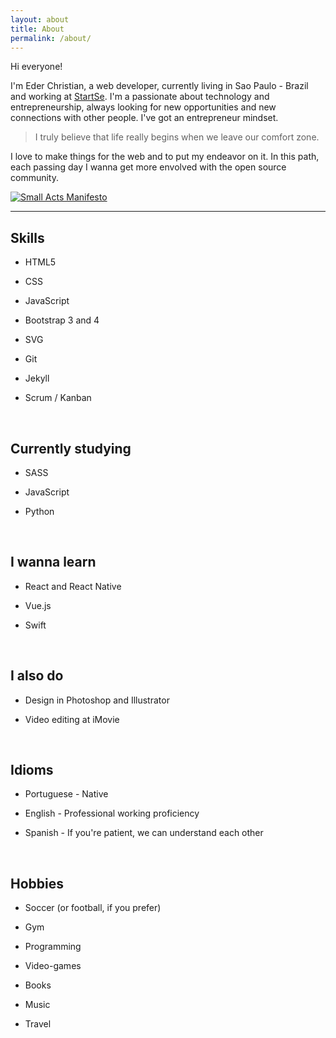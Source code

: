 ```yaml
---
layout: about
title: About
permalink: /about/
---
```


Hi everyone!

I'm Eder Christian, a web developer, currently living in Sao Paulo - Brazil and working at <a href="http://startse.com.br" target="_blank">StartSe</a>. I'm a passionate about technology and entrepreneurship, always looking for new opportunities and new connections with other people. I've got an entrepreneur mindset.


> I truly believe that life really begins when we leave our comfort zone.


I love to make things for the web and to put my endeavor on it. In this path, each passing day I wanna get more envolved with the open source community.

<a target="_blank" href="http://smallactsmanifesto.org" title="Small Acts Manifesto"><img src="http://smallactsmanifesto.org/static/images/smallacts-badge-80x15.png" style="border: none;" alt="Small Acts Manifesto" /></a>

---

## Skills

* HTML5

* CSS

* JavaScript

* Bootstrap 3 and 4

* SVG

* Git

* Jekyll

* Scrum / Kanban

&nbsp;

## Currently studying

* SASS

* JavaScript

* Python

&nbsp;

## I wanna learn

* React and React Native

* Vue.js

* Swift

&nbsp;

## I also do

* Design in Photoshop and Illustrator

* Video editing at iMovie

&nbsp;

## Idioms

* Portuguese - Native

* English - Professional working proficiency

* Spanish - If you're patient, we can understand each other

&nbsp;

## Hobbies

* Soccer (or football, if you prefer)

* Gym

* Programming

* Video-games

* Books

* Music

* Travel
